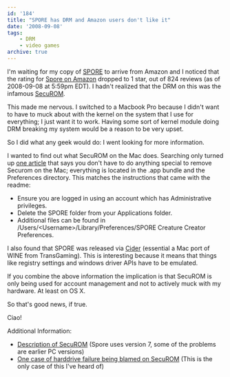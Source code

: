 ```yaml
---
id: '184'
title: "SPORE has DRM and Amazon users don't like it"
date: '2008-09-08'
tags:
    - DRM
    - video games
archive: true
---
```


I'm waiting for my copy of [SPORE](http://www.spore.com/) to arrive from
Amazon and I noticed that the rating for
[Spore on Amazon](https://amzn.to/2ILbGCh) dropped to 1 star, out of 824
reviews (as of 2008-09-08 at 5:59pm EDT). I hadn't realized that the DRM on
this was the infamous [SecuROM](http://en.wikipedia.org/wiki/SecuROM).

This made me nervous. I switched to a Macbook Pro because I didn't want to
have to muck about with the kernel on the system that I use for everything; I
just want it to work. Having some sort of kernel module doing DRM breaking my
system would be a reason to be very upset.

<!-- more -->

So I did what any geek would do: I went looking for more information.

I wanted to find out what SecuROM on the Mac does. Searching only turned up
[one article](http://securom.mustbedestroyed.org/phorum/viewtopic.php?f=8&t=84&p=701)
that says you don't have to do anything special to remove Securom on the Mac;
everything is located in the .app bundle and the Preferences directory. This
matches the instructions that came with the readme:

-   Ensure you are logged in using an account which has Administrative
    privileges.
-   Delete the SPORE folder from your Applications folder.
-   Additional files can be found in
    /Users/&lt;Username&gt;/Library/Preferences/SPORE Creature Creator
    Preferences.

I also found that SPORE was released via
[Cider](http://www.transgaming.com/products/cider/) (essential a Mac port of
WINE from TransGaming). This is interesting because it means that things like
registry settings and windows driver APIs have to be emulated.

If you combine the above information the implication is that SecuROM is only
being used for account management and not to actively muck with my hardware.
At least on OS X.

So that's good news, if true.

Ciao!

Additional Information:

-   [Description of SecuROM](http://reclaimyourgame.com/index.php?option=com_content&view=article&id=52&Itemid=13)
    (Spore uses version 7, some of the problems are earlier PC versions)
-   [One case of harddrive failure being blamed on SecuROM](http://forums.ea.com/mboards/thread.jspa?threadID=378657&tstart=0&start=251)
    (This is the only case of this I've heard of)
